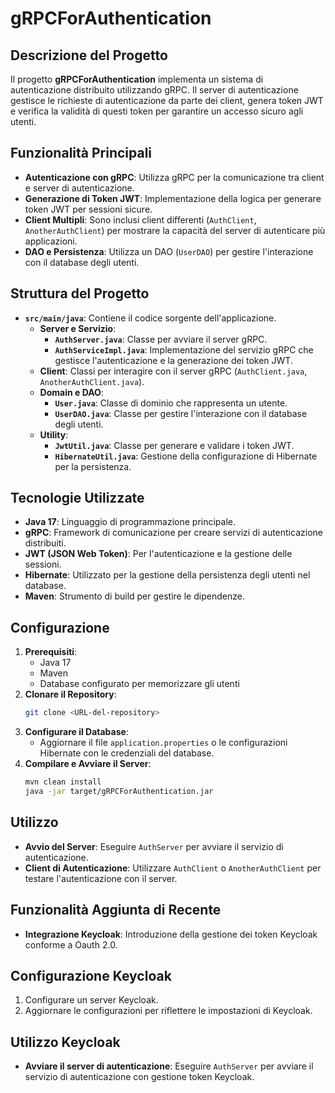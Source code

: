 # gRPCForAuthentication

## Descrizione del Progetto
Il progetto **gRPCForAuthentication** implementa un sistema di autenticazione distribuito utilizzando gRPC. Il server di autenticazione gestisce le richieste di autenticazione da parte dei client, genera token JWT e verifica la validità di questi token per garantire un accesso sicuro agli utenti.

## Funzionalità Principali
- **Autenticazione con gRPC**: Utilizza gRPC per la comunicazione tra client e server di autenticazione.
- **Generazione di Token JWT**: Implementazione della logica per generare token JWT per sessioni sicure.
- **Client Multipli**: Sono inclusi client differenti (`AuthClient`, `AnotherAuthClient`) per mostrare la capacità del server di autenticare più applicazioni.
- **DAO e Persistenza**: Utilizza un DAO (`UserDAO`) per gestire l'interazione con il database degli utenti.

## Struttura del Progetto
- **`src/main/java`**: Contiene il codice sorgente dell'applicazione.
  - **Server e Servizio**:
    - **`AuthServer.java`**: Classe per avviare il server gRPC.
    - **`AuthServiceImpl.java`**: Implementazione del servizio gRPC che gestisce l'autenticazione e la generazione dei token JWT.
  - **Client**: Classi per interagire con il server gRPC (`AuthClient.java`, `AnotherAuthClient.java`).
  - **Domain e DAO**:
    - **`User.java`**: Classe di dominio che rappresenta un utente.
    - **`UserDAO.java`**: Classe per gestire l'interazione con il database degli utenti.
  - **Utility**:
    - **`JwtUtil.java`**: Classe per generare e validare i token JWT.
    - **`HibernateUtil.java`**: Gestione della configurazione di Hibernate per la persistenza.

## Tecnologie Utilizzate
- **Java 17**: Linguaggio di programmazione principale.
- **gRPC**: Framework di comunicazione per creare servizi di autenticazione distribuiti.
- **JWT (JSON Web Token)**: Per l'autenticazione e la gestione delle sessioni.
- **Hibernate**: Utilizzato per la gestione della persistenza degli utenti nel database.
- **Maven**: Strumento di build per gestire le dipendenze.

## Configurazione
1. **Prerequisiti**:
   - Java 17
   - Maven
   - Database configurato per memorizzare gli utenti
2. **Clonare il Repository**:
   ```sh
   git clone <URL-del-repository>
   ```
3. **Configurare il Database**:
   - Aggiornare il file `application.properties` o le configurazioni Hibernate con le credenziali del database.
4. **Compilare e Avviare il Server**:
   ```sh
   mvn clean install
   java -jar target/gRPCForAuthentication.jar
   ```

## Utilizzo
- **Avvio del Server**: Eseguire `AuthServer` per avviare il servizio di autenticazione.
- **Client di Autenticazione**: Utilizzare `AuthClient` o `AnotherAuthClient` per testare l'autenticazione con il server.

## Funzionalità Aggiunta di Recente
- **Integrazione Keycloak**: Introduzione della gestione dei token Keycloak conforme a Oauth 2.0.

## Configurazione Keycloak
1. Configurare un server Keycloak.
2. Aggiornare le configurazioni per riflettere le impostazioni di Keycloak.

## Utilizzo Keycloak
- **Avviare il server di autenticazione**: Eseguire `AuthServer` per avviare il servizio di autenticazione con gestione token Keycloak.



